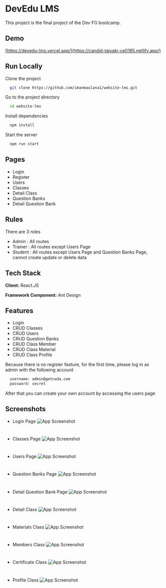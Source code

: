 
# DevEdu LMS

This project is the final project of the Dev FG bootcamp.
## Demo
[https://devedu-lms.vercel.app/](https://candid-taiyaki-ce0185.netlify.app/)


## Run Locally

Clone the project

```bash
  git clone https://github.com/imanmaulana1/website-lms.git
```

Go to the project directory

```bash
  cd website-lms
```

Install dependencies

```bash
  npm install
```

Start the server

```bash
  npm run start
```


## Pages
- Login 
- Register 
- Users
- Classes 
- Detail Class 
- Question Banks 
- Detail Question Bank

## Rules
There are 3 roles
- Admin : All routes
- Trainer : All routes except Users Page
- Student : All routes except Users Page and Question Banks Page, cannot create update or delete data
## Tech Stack

**Client:** React.JS

**Framework Component:** Ant Design


## Features

- Login 
- CRUD Classes
- CRUD Users
- CRUD Question Banks
- CRUD Class Member
- CRUD Class Material
- CRUD Class Profile

Because there is no register feature, for the first time, please log in as admin with the following account
```bash
  username: admin@getnada.com
  password: secret
```
After that you can create your own account by accessing the users page

## Screenshots

- Login Page
![App Screenshot](https://i.ibb.co/L6Sxbb8/Register-Page.png)
#
- Classes Page
![App Screenshot](https://i.ibb.co/JkW815d/Home-Page.png)
#
- Users Page
![App Screenshot](https://i.ibb.co/ZHQY3gp/Users-Page.png)
#
- Question Banks Page
![App Screenshot](https://i.ibb.co/tLLtSr5/List-Question-Banks-Page.png)
#
- Detail Question Bank Page
![App Screenshot](https://i.ibb.co/PQp7ybp/Detail-Question-Bank-Page.png)
#
- Detail Class
![App Screenshot](https://i.ibb.co/wy7Dzhh/Detail-Class-Page.png)
#
- Materials Class
![App Screenshot](https://i.ibb.co/4TLVPXq/Material-Page.png)
#
- Members Class
![App Screenshot](https://i.ibb.co/CssDQTd/Member-Page.png)
#
- Certificate Class
![App Screenshot](https://i.ibb.co/0MwS5Nz/Certificate-Page.png)
#
- Profile Class
![App Screenshot](https://i.ibb.co/8bX0SNw/Profile-Page.png)
